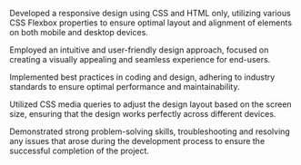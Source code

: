 Developed a responsive design using CSS and HTML only, utilizing various CSS Flexbox properties to ensure optimal layout and alignment of elements on both mobile and desktop devices.

Employed an intuitive and user-friendly design approach, focused on creating a visually appealing and seamless experience for end-users.

Implemented best practices in coding and design, adhering to industry standards to ensure optimal performance and maintainability.

Utilized CSS media queries to adjust the design layout based on the screen size, ensuring that the design works perfectly across different devices.

Demonstrated strong problem-solving skills, troubleshooting and resolving any issues that arose during the development process to ensure the successful completion of the project.
